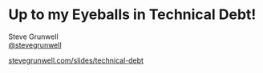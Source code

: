 # Up to my Eyeballs in Technical Debt!

Steve Grunwell<br>
[@stevegrunwell](https://twitter.com/stevegrunwell)

[stevegrunwell.com/slides/technical-debt](https://stevegrunwell.com/slides/technical-debt) <!-- .element: class="slides-link" -->
